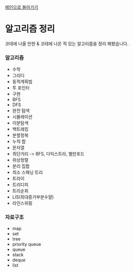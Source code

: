 [메인으로 돌아가기](https://github.com/nicehcy2/baekjoon)

# 알고리즘 정리

코테에 나올 만한 & 코테에 나온 적 있는 알고리즘을 정리 해봤습니다.

### 알고리즘 

- 수학
- 그리디
- 동적계획법
- 투 포인터
- 구현
- BFS
- DFS
- 완전 탐색
- 시뮬레이션
- 이분탐색
- 백트래킹
- 분할정복
- 누적 합
- 문자열
- 최단거리 -> BFS, 다익스트라, 벨만포드
- 위상정렬
- 분리 집합
- 최소 스패닝 트리
- 트라이 
- 트리디피
- 트리순회
- LIS(최대증가부분수얄)
- 라인스위핑

### 자료구조 
- map
- set
- tree
- priority queue
- queue
- stack
- deque
- list
